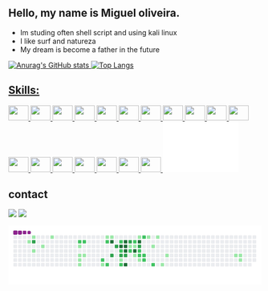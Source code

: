## Hello, my name is Miguel oliveira. 
-   Im studing often shell script and using kali linux
-   I like surf and natureza
-   My dream is become a father in the future

<a href="https://github.com/anuraghazra/github-readme-stats">
  
![Anurag's GitHub stats](https://github-readme-stats.vercel.app/api?username=yamotoz&show_icons=true&theme=radical) ![Top Langs](https://github-readme-stats.vercel.app/api/top-langs/?username=yamotoz&layout=compact&theme=radical)

## Skills:

<div>
<img src="https://cdn.jsdelivr.net/gh/devicons/devicon@latest/icons/bash/bash-original.svg" height=30 width=40 />
<img src="https://cdn.jsdelivr.net/gh/devicons/devicon@latest/icons/python/python-original.svg" height=30 width=40 />
<img src="https://cdn.jsdelivr.net/gh/devicons/devicon@latest/icons/vscode/vscode-original.svg" height=30 width=40 />
<img src="https://cdn.jsdelivr.net/gh/devicons/devicon@latest/icons/linux/linux-original.svg"  height=30 width=40 />
<img src="https://cdn.jsdelivr.net/gh/devicons/devicon@latest/icons/debian/debian-original.svg" height=30 width=40 />
<img src="https://cdn.jsdelivr.net/gh/devicons/devicon@latest/icons/css3/css3-original.svg" height=30 width=40 />
<img src="https://cdn.jsdelivr.net/gh/devicons/devicon@latest/icons/html5/html5-original.svg"  height=30 width=40 />
<img src="https://cdn.jsdelivr.net/gh/devicons/devicon@latest/icons/git/git-original.svg" height=30 width=40 />
<img src="https://cdn.jsdelivr.net/gh/devicons/devicon@latest/icons/github/github-original-wordmark.svg"  height=30 width=40 />
<img src="https://cdn.jsdelivr.net/gh/devicons/devicon@latest/icons/mysql/mysql-original.svg" height=30 width=40 />
<img src="https://cdn.jsdelivr.net/gh/devicons/devicon@latest/icons/cplusplus/cplusplus-original.svg"  height=30 width=40 />
<img src="https://cdn.jsdelivr.net/gh/devicons/devicon@latest/icons/firefox/firefox-original.svg" height=30 width=40 />
<img src="https://cdn.jsdelivr.net/gh/devicons/devicon@latest/icons/linkedin/linkedin-plain.svg" height=30 width=40 />
<img src="https://cdn.jsdelivr.net/gh/devicons/devicon@latest/icons/notion/notion-original.svg"  height=30 width=40 />
<img src="https://cdn.jsdelivr.net/gh/devicons/devicon@latest/icons/pycharm/pycharm-original.svg" height=30 width=40 />
<img src="https://cdn.jsdelivr.net/gh/devicons/devicon@latest/icons/redhat/redhat-original-wordmark.svg"  height=30 width=40 />
<img src="https://cdn.jsdelivr.net/gh/devicons/devicon@latest/icons/redhat/redhat-plain-wordmark.svg"  height=30 width=40 />
<img src="https://cdn.jsdelivr.net/gh/devicons/devicon@latest/icons/windows11/windows11-original-wordmark.svg" height=30 width=40 />
<a href="https://tryhackme.com/p/Yamotoz" target="_blank"><img src="src/tryhackme.png"  height=100 width=150></a>
</div>

## contact
 
<div> 
  <a href="https://br.linkedin.com/in/miguel-oliveira-5a9a6b264" target="_blank"><img src="https://img.shields.io/badge/LinkedIn-0077B5?style=for-the-badge&logo=linkedin&logoColor=white"></a>
  <a href="https://www.instagram.com/miguel_yamoto/?next=%2F" target="_blank"> <img src="https://img.shields.io/badge/Instagram-E4405F?style=for-the-badge&logo=instagram&logoColor=white">  </a>
</div>



 ![snake gif](https://github.com/yamotoz/yamotoz/blob/output/github-contribution-grid-snake.gif)





          

          
          

          
          
          
          


          
